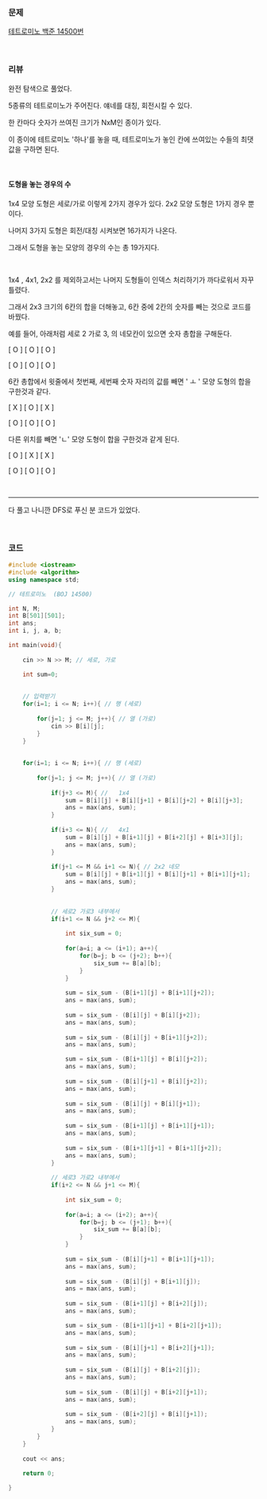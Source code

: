 ### 문제

[테트로미노 백준 14500번](https://www.acmicpc.net/problem/14500)

</br>

### 리뷰

완전 탐색으로 풀었다. 

5종류의 테트로미노가 주어진다.  얘네를 대칭, 회전시킬 수 있다.

한 칸마다 숫자가 쓰여진 크기가 NxM인 종이가 있다. 

이 종이에 테트로미노 '하나'를 놓을 때, 테트로미노가 놓인 칸에 쓰여있는 수들의 최댓값을 구하면 된다. 

</br>

#### 도형을 놓는 경우의 수 

1x4 모양 도형은 세로/가로 이렇게 2가지 경우가 있다.  2x2 모양 도형은 1가지 경우 뿐이다. 

나머지 3가지 도형은 회전/대칭 시켜보면 16가지가 나온다. 

그래서 도형을 놓는 모양의 경우의 수는 총 19가지다.

</br>

1x4 , 4x1, 2x2 를 제외하고서는 나머지 도형들이 인덱스 처리하기가 까다로워서 자꾸 틀렸다. 

그래서 2x3 크기의 6칸의 합을 더해놓고, 6칸 중에 2칸의 숫자를 빼는 것으로 코드를 바꿨다. 

예를 들어, 아래처럼 세로 2 가로 3, 의 네모칸이 있으면 숫자 총합을 구해둔다. 

[ O ] [ O ] [ O ]

[ O ] [ O ] [ O ]

6칸 총합에서 윗줄에서 첫번째, 세번째 숫자 자리의 값를 빼면 ' ㅗ ' 모양 도형의 합을 구한것과 같다. 

[ X ] [ O ] [ X ]

[ O ] [ O ] [ O ]

다른 위치를  빼면 'ㄴ' 모양 도형이 합을 구한것과 같게 된다. 

[ O ] [ X ] [ X ]

[ O ] [ O ] [ O ]

</br>

-----

다 풀고 나니깐 DFS로 푸신 분 코드가 있었다. 



</br>

### 코드

```c++
#include <iostream>
#include <algorithm>
using namespace std;

// 테트로미노  (BOJ 14500) 

int N, M;
int B[501][501]; 
int ans;
int i, j, a, b;

int main(void){
 
	cin >> N >> M; // 세로, 가로  

	int sum=0;
	
	
	// 입력받기
	for(i=1; i <= N; i++){ // 행 (세로)
	
		for(j=1; j <= M; j++){ // 열 (가로)
		 	cin >> B[i][j];
		} 
	}
	 
	
	for(i=1; i <= N; i++){ // 행 (세로) 
		
		for(j=1; j <= M; j++){ // 열 (가로) 
			
			if(j+3 <= M){ //   1x4 
				sum = B[i][j] + B[i][j+1] + B[i][j+2] + B[i][j+3];
				ans = max(ans, sum);
			}
			
			if(i+3 <= N){ //   4x1
				sum = B[i][j] + B[i+1][j] + B[i+2][j] + B[i+3][j];
				ans = max(ans, sum);
			}
			
			if(j+1 <= M && i+1 <= N){ // 2x2 네모  
				sum = B[i][j] + B[i+1][j] + B[i][j+1] + B[i+1][j+1];
				ans = max(ans, sum);
			}
			
			
			// 세로2 가로3 내부에서 
			if(i+1 <= N && j+2 <= M){
			
				int six_sum = 0;
				
				for(a=i; a <= (i+1); a++){
					for(b=j; b <= (j+2); b++){
						six_sum += B[a][b];
					}
				}
				
				sum = six_sum - (B[i+1][j] + B[i+1][j+2]);
				ans = max(ans, sum);
				
				sum = six_sum - (B[i][j] + B[i][j+2]);
				ans = max(ans, sum);
				
				sum = six_sum - (B[i][j] + B[i+1][j+2]);
				ans = max(ans, sum);

				sum = six_sum - (B[i+1][j] + B[i][j+2]);
				ans = max(ans, sum);
				
				sum = six_sum - (B[i][j+1] + B[i][j+2]);
				ans = max(ans, sum);
				
				sum = six_sum - (B[i][j] + B[i][j+1]);
				ans = max(ans, sum);
				
				sum = six_sum - (B[i+1][j] + B[i+1][j+1]);
				ans = max(ans, sum);
				
				sum = six_sum - (B[i+1][j+1] + B[i+1][j+2]);
				ans = max(ans, sum);
			} 
			
			// 세로3 가로2 내부에서 
			if(i+2 <= N && j+1 <= M){
			
				int six_sum = 0;
				
				for(a=i; a <= (i+2); a++){
					for(b=j; b <= (j+1); b++){
						six_sum += B[a][b];
					}
				}
				
				sum = six_sum - (B[i][j+1] + B[i+1][j+1]);
				ans = max(ans, sum);
				
				sum = six_sum - (B[i][j] + B[i+1][j]);
				ans = max(ans, sum);
				
				sum = six_sum - (B[i+1][j] + B[i+2][j]);
				ans = max(ans, sum);

				sum = six_sum - (B[i+1][j+1] + B[i+2][j+1]);
				ans = max(ans, sum);
				
				sum = six_sum - (B[i][j+1] + B[i+2][j+1]);
				ans = max(ans, sum);
				
				sum = six_sum - (B[i][j] + B[i+2][j]);
				ans = max(ans, sum);
				
				sum = six_sum - (B[i][j] + B[i+2][j+1]);
				ans = max(ans, sum);
				
				sum = six_sum - (B[i+2][j] + B[i][j+1]);
				ans = max(ans, sum);
			} 	
		}
	}
	
	cout << ans;

	return 0;
	
}
```

